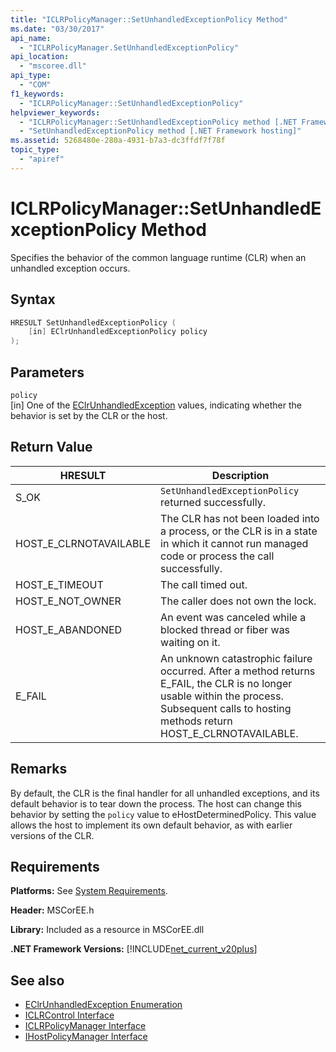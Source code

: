 ```yaml
---
title: "ICLRPolicyManager::SetUnhandledExceptionPolicy Method"
ms.date: "03/30/2017"
api_name: 
  - "ICLRPolicyManager.SetUnhandledExceptionPolicy"
api_location: 
  - "mscoree.dll"
api_type: 
  - "COM"
f1_keywords: 
  - "ICLRPolicyManager::SetUnhandledExceptionPolicy"
helpviewer_keywords: 
  - "ICLRPolicyManager::SetUnhandledExceptionPolicy method [.NET Framework hosting]"
  - "SetUnhandledExceptionPolicy method [.NET Framework hosting]"
ms.assetid: 5268480e-280a-4931-b7a3-dc3ffdf7f78f
topic_type: 
  - "apiref"
---
```

# ICLRPolicyManager::SetUnhandledExceptionPolicy Method
Specifies the behavior of the common language runtime (CLR) when an unhandled exception occurs.  
  
## Syntax  
  
```cpp  
HRESULT SetUnhandledExceptionPolicy (  
    [in] EClrUnhandledExceptionPolicy policy  
);  
```  
  
## Parameters  
 `policy`  
 [in] One of the [EClrUnhandledException](../../../../docs/framework/unmanaged-api/hosting/eclrunhandledexception-enumeration.md) values, indicating whether the behavior is set by the CLR or the host.  
  
## Return Value  
  
|HRESULT|Description|  
|-------------|-----------------|  
|S_OK|`SetUnhandledExceptionPolicy` returned successfully.|  
|HOST_E_CLRNOTAVAILABLE|The CLR has not been loaded into a process, or the CLR is in a state in which it cannot run managed code or process the call successfully.|  
|HOST_E_TIMEOUT|The call timed out.|  
|HOST_E_NOT_OWNER|The caller does not own the lock.|  
|HOST_E_ABANDONED|An event was canceled while a blocked thread or fiber was waiting on it.|  
|E_FAIL|An unknown catastrophic failure occurred. After a method returns E_FAIL, the CLR is no longer usable within the process. Subsequent calls to hosting methods return HOST_E_CLRNOTAVAILABLE.|  
  
## Remarks  
 By default, the CLR is the final handler for all unhandled exceptions, and its default behavior is to tear down the process. The host can change this behavior by setting the `policy` value to eHostDeterminedPolicy. This value allows the host to implement its own default behavior, as with earlier versions of the CLR.  
  
## Requirements  
 **Platforms:** See [System Requirements](../../../../docs/framework/get-started/system-requirements.md).  
  
 **Header:** MSCorEE.h  
  
 **Library:** Included as a resource in MSCorEE.dll  
  
 **.NET Framework Versions:** [!INCLUDE[net_current_v20plus](../../../../includes/net-current-v20plus-md.md)]  
  
## See also

- [EClrUnhandledException Enumeration](../../../../docs/framework/unmanaged-api/hosting/eclrunhandledexception-enumeration.md)
- [ICLRControl Interface](../../../../docs/framework/unmanaged-api/hosting/iclrcontrol-interface.md)
- [ICLRPolicyManager Interface](../../../../docs/framework/unmanaged-api/hosting/iclrpolicymanager-interface.md)
- [IHostPolicyManager Interface](../../../../docs/framework/unmanaged-api/hosting/ihostpolicymanager-interface.md)
